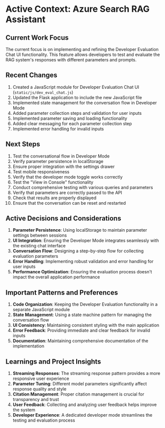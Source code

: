 # Active Context: Azure Search RAG Assistant

## Current Work Focus
The current focus is on implementing and refining the Developer Evaluation Chat UI functionality. This feature allows developers to test and evaluate the RAG system's responses with different parameters and prompts.

## Recent Changes
1. Created a JavaScript module for Developer Evaluation Chat UI (`static/js/dev_eval_chat.js`)
2. Updated the Flask application to include the new JavaScript file
3. Implemented state management for the conversation flow in Developer Mode
4. Added parameter collection steps and validation for user inputs
5. Implemented parameter saving and loading functionality
6. Added clear messaging for each parameter collection step
7. Implemented error handling for invalid inputs

## Next Steps
1. Test the conversational flow in Developer Mode
2. Verify parameter persistence in localStorage
3. Ensure proper integration with the settings drawer
4. Test mobile responsiveness
5. Verify that the developer mode toggle works correctly
6. Test the "View in Console" functionality
7. Conduct comprehensive testing with various queries and parameters
8. Verify that parameters are correctly passed to the API
9. Check that results are properly displayed
10. Ensure that the conversation can be reset and restarted

## Active Decisions and Considerations
1. **Parameter Persistence**: Using localStorage to maintain parameter settings between sessions
2. **UI Integration**: Ensuring the Developer Mode integrates seamlessly with the existing chat interface
3. **Conversation Flow**: Designing a step-by-step flow for collecting evaluation parameters
4. **Error Handling**: Implementing robust validation and error handling for user inputs
5. **Performance Optimization**: Ensuring the evaluation process doesn't impact the overall application performance

## Important Patterns and Preferences
1. **Code Organization**: Keeping the Developer Evaluation functionality in a separate JavaScript module
2. **State Management**: Using a state machine pattern for managing the conversation flow
3. **UI Consistency**: Maintaining consistent styling with the main application
4. **Error Feedback**: Providing immediate and clear feedback for invalid inputs
5. **Documentation**: Maintaining comprehensive documentation of the implementation

## Learnings and Project Insights
1. **Streaming Responses**: The streaming response pattern provides a more responsive user experience
2. **Parameter Tuning**: Different model parameters significantly affect response quality and style
3. **Citation Management**: Proper citation management is crucial for transparency and trust
4. **User Feedback**: Collecting and analyzing user feedback helps improve the system
5. **Developer Experience**: A dedicated developer mode streamlines the testing and evaluation process
